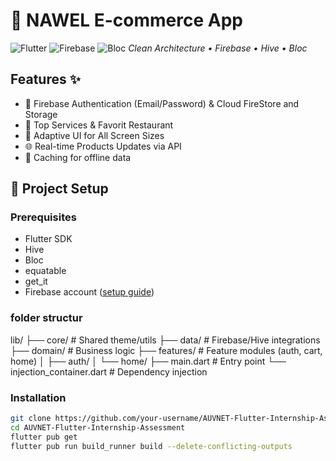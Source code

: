 # 🛒 NAWEL E-commerce App  
![Flutter](https://img.shields.io/badge/Flutter-3.19-blue)
![Firebase](https://img.shields.io/badge/Firebase-Emulator-orange)
![Bloc](https://img.shields.io/badge/State%20Management-Bloc-purple)
*Clean Architecture • Firebase • Hive • Bloc*

## Features ✨
- 🔐 Firebase Authentication (Email/Password) & Cloud FireStore and Storage
- 📰 Top Services & Favorit Restaurant
- 📱 Adaptive UI for All Screen Sizes
- 🌐 Real-time Products Updates via API
- 📑 Caching for offline data

## 🚀 Project Setup  
### Prerequisites  
- Flutter SDK
- Hive
- Bloc
- equatable
- get_it
- Firebase account ([setup guide](https://firebase.google.com))

### folder structur
lib/
├── core/              # Shared theme/utils
├── data/              # Firebase/Hive integrations
├── domain/            # Business logic
├── features/          # Feature modules (auth, cart, home)
│   ├── auth/
│   └── home/
├── main.dart          # Entry point
└── injection_container.dart # Dependency injection


### Installation  
```bash
git clone https://github.com/your-username/AUVNET-Flutter-Internship-Assessment.git
cd AUVNET-Flutter-Internship-Assessment
flutter pub get
flutter pub run build_runner build --delete-conflicting-outputs


